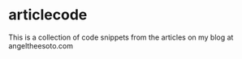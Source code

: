 # articlecode

This is a collection of code snippets from the articles on my blog at angeltheesoto.com
